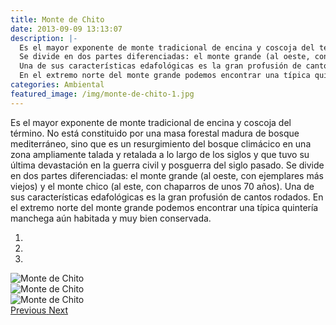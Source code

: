 ```yaml
---
title: Monte de Chito
date: 2013-09-09 13:13:07
description: |-
  Es el mayor exponente de monte tradicional de encina y coscoja del término. No está constituido por una masa forestal madura de bosque mediterráneo, sino que es un resurgimiento del bosque climácico en una zona ampliamente talada y retalada a lo largo de los siglos y que tuvo su última devastación en la guerra civil y posguerra del siglo pasado.
  Se divide en dos partes diferenciadas: el monte grande (al oeste, con ejemplares más viejos) y el monte chico (al este, con chaparros de unos 70 años).
  Una de sus características edafológicas es la gran profusión de cantos rodados.
  En el extremo norte del monte grande podemos encontrar una típica quintería manchega aún habitada y muy bien conservada.
categories: Ambiental
featured_image: /img/monte-de-chito-1.jpg
---
```



Es el mayor exponente de monte tradicional de encina y coscoja del término. No está constituido por una masa forestal madura de bosque mediterráneo, sino que es un resurgimiento del bosque climácico en una zona ampliamente talada y retalada a lo largo de los siglos y que tuvo su última devastación en la guerra civil y posguerra del siglo pasado.
Se divide en dos partes diferenciadas: el monte grande (al oeste, con ejemplares más viejos) y el monte chico (al este, con chaparros de unos 70 años).
Una de sus características edafológicas es la gran profusión de cantos rodados.
En el extremo norte del monte grande podemos encontrar una típica quintería manchega aún habitada y muy bien conservada.

<div id="myCarousel" class="carousel slide" df-ride="carousel">
  <!-- Indicators -->
  <ol class="carousel-indicators">
    <li df-target="#myCarousel" df-slide-to="0" class="active"></li>
    <li df-target="#myCarousel" df-slide-to="1"></li>
    <li df-target="#myCarousel" df-slide-to="2"></li>
  </ol>
  <!-- Wrapper for slides -->
  <div class="carousel-inner" role="listbox">
    <div class="item active">
      <img src="/img/monte-de-chito-1.jpg" alt="Monte de Chito">
    </div>
    <div class="item">
      <img src="/img/monte-de-chito-2.jpg" alt="Monte de Chito">
    </div>
    <div class="item">
      <img src="/img/monte-de-chito-3.jpg" alt="Monte de Chito">
    </div>
  <!-- Left and right controls -->
  <a class="left carousel-control" href="#myCarousel" role="button" df-slide="prev">
    <span class="glyphicon glyphicon-chevron-left" aria-hidden="true"></span>
    <span class="sr-only">Previous</span>
  </a>
  <a class="right carousel-control" href="#myCarousel" role="button" df-slide="next">
    <span class="glyphicon glyphicon-chevron-right" aria-hidden="true"></span>
    <span class="sr-only">Next</span>
  </a>
</div>
